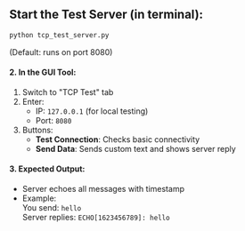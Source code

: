 ## Start the Test Server (in terminal):

```bash
python tcp_test_server.py
```

(Default: runs on port 8080)

#### 2. In the GUI Tool:

1. Switch to "TCP Test" tab  
2. Enter:  
   - IP: `127.0.0.1` (for local testing)  
   - Port: `8080`  
3. Buttons:  
   - **Test Connection**: Checks basic connectivity  
   - **Send Data**: Sends custom text and shows server reply  

#### 3. Expected Output:

- Server echoes all messages with timestamp  
- Example:  
  You send: `hello`  
  Server replies: `ECHO[1623456789]: hello`  


